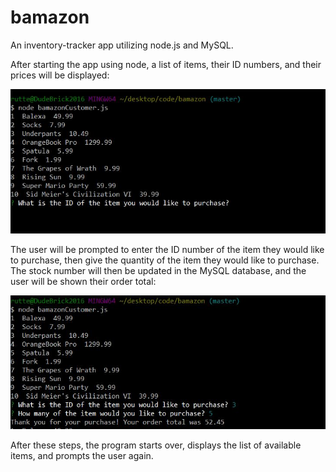 # bamazon
An inventory-tracker app utilizing node.js and MySQL.

After starting the app using node, a list of items, their ID numbers, and their prices will be displayed:

![bamazon start](bamazon1.jpg)

The user will be prompted to enter the ID number of the item they would like to purchase, then give the quantity of the item they would like to purchase.  The stock number will then be updated in the MySQL database, and the user will be shown their order total:

![bamazon next](bamazon2.jpg)

After these steps, the program starts over, displays the list of available items, and prompts the user again.

